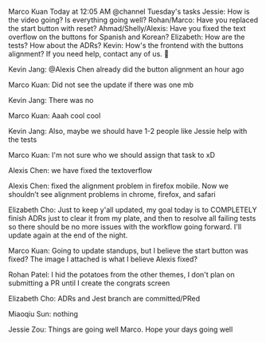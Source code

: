 Marco Kuan Today at 12:05 AM
@channel Tuesday's tasks
Jessie: How is the video going? Is everything going well?
Rohan/Marco: Have you replaced the start button with reset?
Ahmad/Shelly/Alexis: Have you fixed the text overflow on the buttons for Spanish and Korean?
Elizabeth: How are the tests? How about the ADRs?
Kevin: How's the frontend with the buttons alignment? If you need help, contact any of us. :slightly_smiling_face:

Kevin Jang: @Alexis Chen already did the button alignment an hour ago

Marco Kuan: Did not see the update if there was one mb

Kevin Jang: There was no

Marco Kuan: Aaah cool cool

Kevin Jang: Also, maybe we should have 1-2 people like Jessie help with the tests

Marco Kuan: I'm not sure who we should assign that task to xD

Alexis Chen: we have fixed the textoverflow

Alexis Chen: fixed the alignment problem in firefox mobile. Now we shouldn’t see alignment problems in chrome, firefox, and safari

Elizabeth Cho: Just to keep y'all updated, my goal today is to COMPLETELY finish ADRs just to clear it from my plate, and then to resolve all failing tests so there should be no more issues with the workflow going forward. I'll update again at the end of the night.

Marco Kuan: Going to update standups, but I believe the start button was fixed?
The image I attached is what I believe Alexis fixed?

Rohan Patel: I hid the potatoes from the other themes, I don't plan on submitting a PR until I create the congrats screen

Elizabeth Cho: ADRs and Jest branch are committed/PRed

Miaoqiu Sun: nothing

Jessie Zou: Things are going well Marco. Hope your days going well
